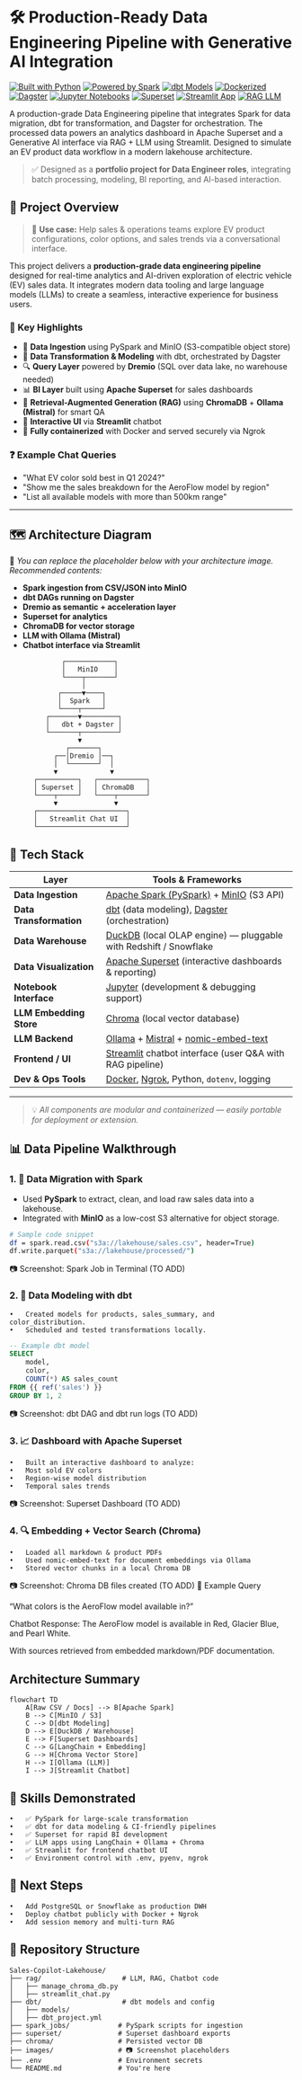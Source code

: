 # 🛠️ Production-Ready Data Engineering Pipeline with Generative AI Integration
[![Built with Python](https://img.shields.io/badge/Built%20with-Python-blue?logo=python)](https://www.python.org/)
[![Powered by Spark](https://img.shields.io/badge/Data%20Migration-Spark-orange?logo=apache-spark)](https://spark.apache.org/)
[![dbt Models](https://img.shields.io/badge/Data%20Modeling-dbt-red?logo=dbt)](https://www.getdbt.com/)
[![Dockerized](https://img.shields.io/badge/Deployment-Docker-blue?logo=docker)](https://www.docker.com/)
[![Dagster](https://img.shields.io/badge/Orchestration-Dagster-6E40C9?logo=dagster)](https://dagster.io/)
[![Jupyter Notebooks](https://img.shields.io/badge/Analysis-Jupyter-orange?logo=jupyter)](https://jupyter.org/)
[![Superset](https://img.shields.io/badge/Dashboard-Superset-darkgreen?logo=apache-superset)](https://superset.apache.org/)
[![Streamlit App](https://img.shields.io/badge/UI-Streamlit-lightgrey?logo=streamlit)](https://streamlit.io/)
[![RAG LLM](https://img.shields.io/badge/LLM-RAG-green?logo=openai)]()

A production-grade Data Engineering pipeline that integrates Spark for data migration, dbt for transformation, and Dagster for orchestration. The processed data powers an analytics dashboard in Apache Superset and a Generative AI interface via RAG + LLM using Streamlit. Designed to simulate an EV product data workflow in a modern lakehouse architecture.

> ✅ Designed as a **portfolio project for Data Engineer roles**, integrating batch processing, modeling, BI reporting, and AI-based interaction.

## 📸 Project Overview

> 🚗 **Use case:** Help sales & operations teams explore EV product configurations, color options, and sales trends via a conversational interface.

This project delivers a **production-grade data engineering pipeline** designed for real-time analytics and AI-driven exploration of electric vehicle (EV) sales data. It integrates modern data tooling and large language models (LLMs) to create a seamless, interactive experience for business users.

### 🔧 Key Highlights

- 🚀 **Data Ingestion** using PySpark and MinIO (S3-compatible object store)
- 🧱 **Data Transformation & Modeling** with dbt, orchestrated by Dagster
- 🔍 **Query Layer** powered by **Dremio** (SQL over data lake, no warehouse needed)
- 📊 **BI Layer** built using **Apache Superset** for sales dashboards
- 🧠 **Retrieval-Augmented Generation (RAG)** using **ChromaDB** + **Ollama (Mistral)** for smart QA
- 💬 **Interactive UI** via **Streamlit** chatbot
- 🐳 **Fully containerized** with Docker and served securely via Ngrok

### ❓ Example Chat Queries

- "What EV color sold best in Q1 2024?"
- "Show me the sales breakdown for the AeroFlow model by region"
- "List all available models with more than 500km range"

---

## 🗺️ Architecture Diagram

📌 _You can replace the placeholder below with your architecture image. Recommended contents:_

- **Spark ingestion from CSV/JSON into MinIO**
- **dbt DAGs running on Dagster**
- **Dremio as semantic + acceleration layer**
- **Superset for analytics**
- **ChromaDB for vector storage**
- **LLM with Ollama (Mistral)**
- **Chatbot interface via Streamlit**

```text
             ┌────────────┐
             │   MinIO    │
             └────┬───────┘
                  │
            ┌─────▼────┐
            │  Spark   │
            └────┬─────┘
         ┌───────▼─────────┐
         │   dbt + Dagster │
         └───────┬─────────┘
                 ▼
              ┌───────┐
           ┌──│Dremio │──┐
           │  └───────┘  │
           ▼             ▼
      ┌──────────┐   ┌────────────┐
      │ Superset │   │ ChromaDB   │
      └────┬─────┘   └────┬───────┘
           ▼              ▼
      ┌──────────────────────┐
      │   Streamlit Chat UI  │
      └──────────────────────┘
```

## 🧰 Tech Stack

| Layer                | Tools & Frameworks                                                                 |
|---------------------|-------------------------------------------------------------------------------------|
| **Data Ingestion**   | [Apache Spark (PySpark)](https://spark.apache.org/) + [MinIO](https://min.io/) (S3 API) |
| **Data Transformation** | [dbt](https://www.getdbt.com/) (data modeling), [Dagster](https://dagster.io/) (orchestration) |
| **Data Warehouse**   | [DuckDB](https://duckdb.org/) (local OLAP engine) — pluggable with Redshift / Snowflake |
| **Data Visualization** | [Apache Superset](https://superset.apache.org/) (interactive dashboards & reporting) |
| **Notebook Interface** | [Jupyter](https://jupyter.org/) (development & debugging support)                     |
| **LLM Embedding Store** | [Chroma](https://www.trychroma.com/) (local vector database)                        |
| **LLM Backend**      | [Ollama](https://ollama.com/) + [Mistral](https://mistral.ai/) + [nomic-embed-text](https://huggingface.co/nomic-ai) |
| **Frontend / UI**    | [Streamlit](https://streamlit.io/) chatbot interface (user Q&A with RAG pipeline) |
| **Dev & Ops Tools**  | [Docker](https://www.docker.com/), [Ngrok](https://ngrok.com/), Python, `dotenv`, logging |

---

> 💡 *All components are modular and containerized — easily portable for deployment or extension.*

## 📊 Data Pipeline Walkthrough

### 1. 🔁 Data Migration with Spark

- Used **PySpark** to extract, clean, and load raw sales data into a lakehouse.
- Integrated with **MinIO** as a low-cost S3 alternative for object storage.

```bash
# Sample code snippet
df = spark.read.csv("s3a://lakehouse/sales.csv", header=True)
df.write.parquet("s3a://lakehouse/processed/")
```
📷 Screenshot: Spark Job in Terminal (TO ADD)

### 2. 🧱 Data Modeling with dbt
	•	Created models for products, sales_summary, and color_distribution.
	•	Scheduled and tested transformations locally.
```sql
-- Example dbt model
SELECT 
    model,
    color,
    COUNT(*) AS sales_count
FROM {{ ref('sales') }}
GROUP BY 1, 2

```
📷 Screenshot: dbt DAG and dbt run logs (TO ADD)

### 3. 📈 Dashboard with Apache Superset
	•	Built an interactive dashboard to analyze:
	•	Most sold EV colors
	•	Region-wise model distribution
	•	Temporal sales trends

📷 Screenshot: Superset Dashboard (TO ADD)

### 4. 🔍 Embedding + Vector Search (Chroma)
	•	Loaded all markdown & product PDFs
	•	Used nomic-embed-text for document embeddings via Ollama
	•	Stored vector chunks in a local Chroma DB

📷 Screenshot: Chroma DB files created (TO ADD)
🧠 Example Query

“What colors is the AeroFlow model available in?”

Chatbot Response:
The AeroFlow model is available in Red, Glacier Blue, and Pearl White.

With sources retrieved from embedded markdown/PDF documentation.

##  Architecture Summary
```mermaid
flowchart TD
    A[Raw CSV / Docs] --> B[Apache Spark]
    B --> C[MinIO / S3]
    C --> D[dbt Modeling]
    D --> E[DuckDB / Warehouse]
    E --> F[Superset Dashboards]
    C --> G[LangChain + Embedding]
    G --> H[Chroma Vector Store]
    H --> I[Ollama (LLM)]
    I --> J[Streamlit Chatbot]
```
## 🎯 Skills Demonstrated
	•	✅ PySpark for large-scale transformation
	•	✅ dbt for data modeling & CI-friendly pipelines
	•	✅ Superset for rapid BI development
	•	✅ LLM apps using LangChain + Ollama + Chroma
	•	✅ Streamlit for frontend chatbot UI
	•	✅ Environment control with .env, pyenv, ngrok

## 📎 Next Steps
	•	Add PostgreSQL or Snowflake as production DWH
	•	Deploy chatbot publicly with Docker + Ngrok
	•	Add session memory and multi-turn RAG
## 📁 Repository Structure
<pre><code>Sales-Copilot-Lakehouse/
├── rag/                    # LLM, RAG, Chatbot code
│   ├── manage_chroma_db.py
│   ├── streamlit_chat.py
├── dbt/                    # dbt models and config
│   ├── models/
│   ├── dbt_project.yml
├── spark_jobs/            # PySpark scripts for ingestion
├── superset/              # Superset dashboard exports
├── chroma/                # Persisted vector DB
├── images/                # 📷 Screenshot placeholders
├── .env                   # Environment secrets
└── README.md              # You're here
</code></pre>

